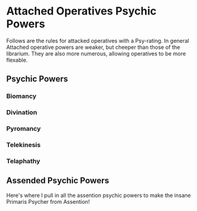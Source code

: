 # Attached Operatives Psychic Powers
Follows are the rules for attacked operatives with a Psy-rating. In general Attached operative powers are weaker, but cheeper than those of the librarium. They are also more numerous, allowing operatives to be more flexable.

## Psychic Powers

### Biomancy

### Divination

### Pyromancy

### Telekinesis

### Telaphathy

## Assended Psychic Powers
Here's where I pull in all the assention psychic powers to make the insane Primaris Psycher from Assention!
